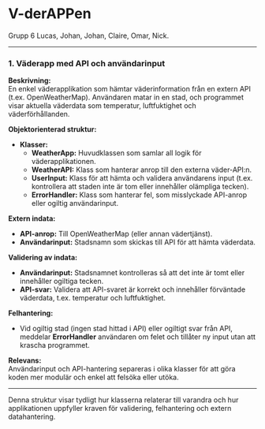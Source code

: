 ﻿# V-derAPPen
Grupp 6 Lucas, Johan, Johan, Claire, Omar, Nick.

---

### 1. **Väderapp med API och användarinput**

**Beskrivning:**  
En enkel väderapplikation som hämtar väderinformation från en extern API (t.ex. OpenWeatherMap). Användaren matar in en stad, och programmet visar aktuella väderdata som temperatur, luftfuktighet och väderförhållanden.

**Objektorienterad struktur:**

- **Klasser:**
  - **WeatherApp:** Huvudklassen som samlar all logik för väderapplikationen.
  - **WeatherAPI:** Klass som hanterar anrop till den externa väder-API:n.
  - **UserInput:** Klass för att hämta och validera användarens input (t.ex. kontrollera att staden inte är tom eller innehåller olämpliga tecken).
  - **ErrorHandler:** Klass som hanterar fel, som misslyckade API-anrop eller ogiltig användarinput.

**Extern indata:**
- **API-anrop:** Till OpenWeatherMap (eller annan vädertjänst).
- **Användarinput:** Stadsnamn som skickas till API för att hämta väderdata.

**Validering av indata:**
- **Användarinput:** Stadsnamnet kontrolleras så att det inte är tomt eller innehåller ogiltiga tecken.
- **API-svar:** Validera att API-svaret är korrekt och innehåller förväntade väderdata, t.ex. temperatur och luftfuktighet.

**Felhantering:**
- Vid ogiltig stad (ingen stad hittad i API) eller ogiltigt svar från API, meddelar **ErrorHandler** användaren om felet och tillåter ny input utan att krascha programmet.

**Relevans:**  
Användarinput och API-hantering separeras i olika klasser för att göra koden mer modulär och enkel att felsöka eller utöka.

--- 

Denna struktur visar tydligt hur klasserna relaterar till varandra och hur applikationen uppfyller kraven för validering, felhantering och extern datahantering.
